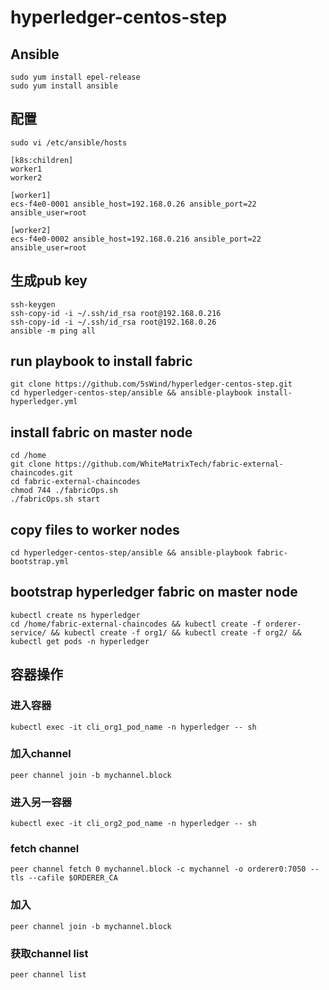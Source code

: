 # hyperledger-centos-step

## Ansible
```
sudo yum install epel-release
sudo yum install ansible
```
## 配置
```
sudo vi /etc/ansible/hosts
```
```
[k8s:children]
worker1
worker2

[worker1]
ecs-f4e0-0001 ansible_host=192.168.0.26 ansible_port=22 ansible_user=root

[worker2]
ecs-f4e0-0002 ansible_host=192.168.0.216 ansible_port=22 ansible_user=root
```
## 生成pub key
```
ssh-keygen
ssh-copy-id -i ~/.ssh/id_rsa root@192.168.0.216
ssh-copy-id -i ~/.ssh/id_rsa root@192.168.0.26
ansible -m ping all
```

## run playbook to install fabric
```
git clone https://github.com/5sWind/hyperledger-centos-step.git
cd hyperledger-centos-step/ansible && ansible-playbook install-hyperledger.yml
```

## install fabric on master node
```
cd /home
git clone https://github.com/WhiteMatrixTech/fabric-external-chaincodes.git
cd fabric-external-chaincodes
chmod 744 ./fabricOps.sh
./fabricOps.sh start
```

## copy files to worker nodes
```
cd hyperledger-centos-step/ansible && ansible-playbook fabric-bootstrap.yml
```

## bootstrap hyperledger fabric on master node
```
kubectl create ns hyperledger
cd /home/fabric-external-chaincodes && kubectl create -f orderer-service/ && kubectl create -f org1/ && kubectl create -f org2/ && kubectl get pods -n hyperledger
```

## 容器操作
### 进入容器
```
kubectl exec -it cli_org1_pod_name -n hyperledger -- sh
```

### 加入channel
```
peer channel join -b mychannel.block
```

### 进入另一容器
```
kubectl exec -it cli_org2_pod_name -n hyperledger -- sh
```

### fetch channel
```
peer channel fetch 0 mychannel.block -c mychannel -o orderer0:7050 --tls --cafile $ORDERER_CA
```

### 加入
```
peer channel join -b mychannel.block
```

### 获取channel list
```
peer channel list
```
